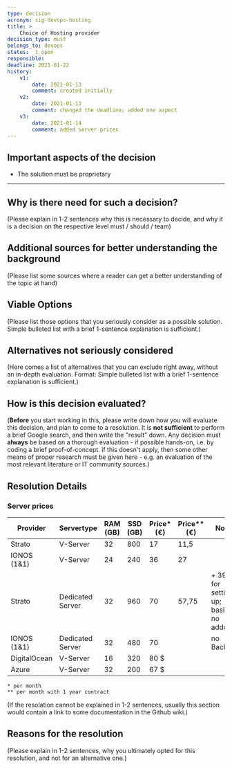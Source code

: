 ```yaml
---
type: decision
acronym: sig-devops-hosting
title: >
    Choice of Hosting provider
decision_type: must
belongs_to: devops
status: _1_open
responsible: 
deadline: 2021-01-22
history:
    v1:
        date: 2021-01-13
        comment: created initially
    v2:
        date: 2021-01-13
        comment: changed the deadline; added one aspect
    v3:
        date: 2021-01-14
        comment: added server prices
---
```


## Important aspects of the decision

* The solution must be proprietary

---



## Why is there need for such a decision?

(Please explain in 1-2 sentences why this is necessary to decide, and why it is a decision on the respective level
must / should / team)

## Additional sources for better understanding the background

(Please list some sources where a reader can get a better understanding of the topic at hand)


## Viable Options

(Please list those options that you seriously consider as a possible solution. Simple bulleted list with a brief 
1-sentence explanation is sufficient.)


## Alternatives not seriously considered

(Here comes a list of alternatives that you can exclude right away, without an in-depth evaluation. Format: 
Simple bulleted list with a brief 1-sentence explanation is sufficient.)



## How is this decision evaluated?

(**Before** you start working in this, please write down how you will evaluate this decision, and plan to 
come to a resolution. 
It is  **not sufficient** to perform a brief Google search, and then write  the "result" down. Any decision must
**always** be based on a thorough evaluation - if possible hands-on, i.e. by coding a brief proof-of-concept.
if this doesn't apply, then some other means of proper research must be given here - e.g. an evaluation of 
the most relevant literature or IT community sources.) 

 
## Resolution Details


### Server prices

| Provider | Servertype | RAM (GB) | SSD (GB) | Price* (€) | Price** (€) | Note |
|---|---|---|---|---|---|---|
| Strato | V-Server | 32 | 800 | 17 | 11,5 | |
| IONOS (1&1) | V-Server | 24 | 240 | 36 | 27 | |
| Strato | Dedicated Server | 32 | 960 | 70 | 57,75 | + 39 € for setting up; basic - no addons |
| IONOS (1&1) | Dedicated Server | 32 | 480 | 70 |  | no Backup |
| DigitalOcean | V-Server | 16 | 320 | 80 $ | | |
| Azure | V-Server | 32 | 200 | 67 $ | | |

    * per month
    ** per month with 1 year contract

(If the resolation cannot be explained in 1-2 sentences, usually this section would contain a link to some
documentation in the Github wiki.)


## Reasons for the resolution

(Please explain in 1-2 sentences, why you ultimately opted for this resolution, and not for an alternative one.)

